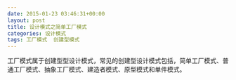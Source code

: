 ```yaml
---
date: 2015-01-23 03:46:31+00:00
layout: post
title: 设计模式之简单工厂模式
categories: 设计模式
tags: 工厂模式  创建型模式
---
```



工厂模式属于创建型型设计模式，常见的创建型设计模式包括，简单工厂模式、普通工厂模式、抽象工厂模式、建造者模式、原型模式和单件模式。
